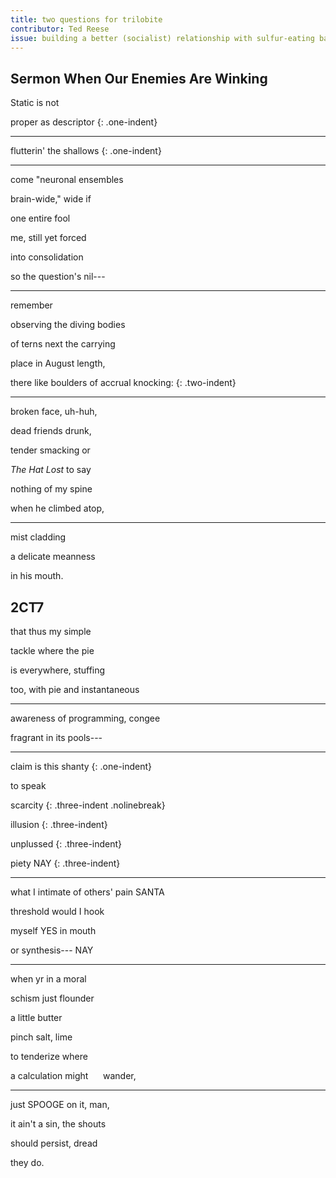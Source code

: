 ```yaml
---
title: two questions for trilobite
contributor: Ted Reese
issue: building a better (socialist) relationship with sulfur-eating bacteria
---
```


## Sermon When Our Enemies Are Winking

<style type="text/css">
.one-indent {
    text-indent: 3.5rem;
}

.two-indent {
    text-indent: 10rem;
}

.three-indent {
    text-indent: 13rem;
}

.nolinebreak {
    margin-top: -1.15rem;
}
</style>

Static is not

proper as descriptor
{: .one-indent}

---

flutterin' the shallows
{: .one-indent}

---

come "neuronal ensembles

brain-wide," wide if

one entire fool

me, still yet forced

into consolidation

so the question's nil---

---

remember

observing the diving bodies

of terns next the carrying

place in August length,

there like boulders of accrual knocking:
{: .two-indent}

---

broken face, uh-huh,

dead friends drunk,

tender smacking or

*The Hat Lost* to say

nothing of my spine

when he climbed atop,

---

mist cladding

a delicate meanness

in his mouth.

## 2CT7

that thus my simple

tackle where the pie

is everywhere, stuffing

too, with pie and instantaneous

---

awareness of programming, congee

fragrant in its pools---

---

claim is this shanty
{: .one-indent}

to speak

scarcity
{: .three-indent .nolinebreak}

illusion
{: .three-indent}

unplussed
{: .three-indent}

piety NAY
{: .three-indent}

---

what I intimate of others' pain SANTA

threshold would I hook

myself YES in mouth

or synthesis--- NAY

---

when yr in a moral

schism just flounder

a little butter

pinch salt, lime

to tenderize where

a calculation might&nbsp;&nbsp;&nbsp;&nbsp;&nbsp;&nbsp;wander,

---

just SPOOGE on it, man,

it ain't a sin, the shouts

should persist, dread

they do.
